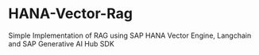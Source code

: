 # HANA-Vector-Rag
Simple Implementation of RAG using SAP HANA Vector Engine, Langchain and SAP Generative AI Hub SDK
